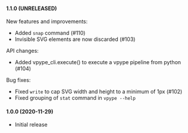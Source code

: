 #### 1.1.0 (UNRELEASED)

New features and improvements:
* Added `snap` command (#110)
* Invisible SVG elements are now discarded (#103)

API changes:
* Added vpype_cli.execute() to execute a vpype pipeline from python (#104)

Bug fixes:
* Fixed `write` to cap SVG width and height to a minimum of 1px (#102)
* Fixed grouping of `stat` command in `vpype --help`


#### 1.0.0 (2020-11-29)

* Initial release
